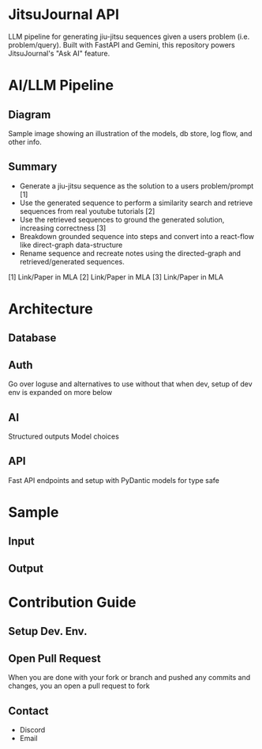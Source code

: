 # JitsuJournal API
LLM pipeline for generating jiu-jitsu sequences given a users problem (i.e. problem/query). Built with FastAPI and Gemini, this repository powers JitsuJournal's "Ask AI" feature.

# AI/LLM Pipeline
## Diagram
Sample image showing an illustration of the models, db store, log flow, and other info.
## Summary
- Generate a jiu-jitsu sequence as the solution to a users problem/prompt [1]
- Use the generated sequence to perform a similarity search and retrieve sequences from real youtube tutorials [2]
- Use the retrieved sequences to ground the generated solution, increasing correctness [3]
- Breakdown grounded sequence into steps and convert into a react-flow like direct-graph data-structure
- Rename sequence and recreate notes using the directed-graph and retrieved/generated sequences.

[1] Link/Paper in MLA
[2] Link/Paper in MLA
[3] Link/Paper in MLA

# Architecture


## Database

## Auth 
Go over loguse and alternatives to use without that when dev, setup of dev env is expanded on more below

## AI
Structured outputs
Model choices

## API
Fast API endpoints and setup with PyDantic models for type safe


# Sample
## Input
## Output


# Contribution Guide
## Setup Dev. Env.
## Open Pull Request
When you are done with your fork or branch and pushed any commits and changes, you an open a pull request to fork
## Contact
- Discord
- Email